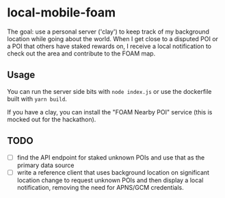 # local-mobile-foam

The goal: use a personal server ('clay') to keep track of my background location while going about the world. When I get close to a disputed POI or a POI that others have staked rewards on, I receive a local notification to check out the area and contribute to the FOAM map.

## Usage

You can run the server side bits with `node index.js` or use the dockerfile built with `yarn build`.

If you have a clay, you can install the "FOAM Nearby POI" service (this is mocked out for the hackathon).

## TODO

- [ ] find the API endpoint for staked unknown POIs and use that as the primary data source
- [ ] write a reference client that uses background location on significant location change to request unknown POIs and then display a local notification, removing the need for APNS/GCM credentials.
